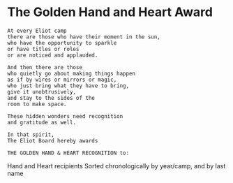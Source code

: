 # The Golden Hand and Heart Award

    At every Eliot camp
    there are those who have their moment in the sun,
    who have the opportunity to sparkle
    or have titles or roles
    or are noticed and applauded.

    And then there are those
    who quietly go about making things happen
    as if by wires or mirrors or magic,
    who just bring what they have to bring,
    give it unobtrusively,
    and stay to the sides of the
    room to make space.

    These hidden wonders need recognition
    and gratitude as well.

    In that spirit,
    The Eliot Board hereby awards

    THE GOLDEN HAND & HEART RECOGNITION to:


<span id="doc.history.hand-and-heart">Hand and Heart recipients</span>
Sorted chronologically by year/camp, and by last name